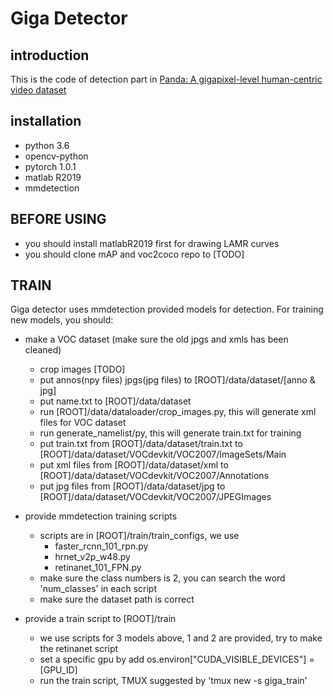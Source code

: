 # Giga Detector

## introduction

This is the code of detection part in [Panda: A gigapixel-level human-centric video dataset](https://openaccess.thecvf.com/content_CVPR_2020/papers/Wang_PANDA_A_Gigapixel-Level_Human-Centric_Video_Dataset_CVPR_2020_paper.pdf)

## installation

- python 3.6
- opencv-python
- pytorch 1.0.1
- matlab R2019
- mmdetection

## BEFORE USING
- you should install matlabR2019 first for drawing LAMR curves
- you should clone mAP and voc2coco repo to [TODO]

## TRAIN
 Giga detector uses mmdetection provided models for detection.
 For training new models, you should:
 - make a VOC dataset (make sure the old jpgs and xmls has been cleaned)
    - crop images [TODO]
    - put annos(npy files) jpgs(jpg files) to [ROOT]/data/dataset/[anno & jpg]
    - put name.txt to [ROOT]/data/dataset
    - run [ROOT]/data/dataloader/crop_images.py, this will generate xml files for VOC dataset
    - run generate_namelist/py, this will generate train.txt for training
    - put train.txt from [ROOT]/data/dataset/train.txt to [ROOT]/data/dataset/VOCdevkit/VOC2007/ImageSets/Main
    - put xml files from [ROOT]/data/dataset/xml to [ROOT]/data/dataset/VOCdevkit/VOC2007/Annotations
    - put jpg files from [ROOT]/data/dataset/jpg to [ROOT]/data/dataset/VOCdevkit/VOC2007/JPEGImages
    
 - provide mmdetection training scripts 
    - scripts are in [ROOT]/train/train_configs, we use 
        - faster_rcnn_101_rpn.py
        - hrnet_v2p_w48.py
        - retinanet_101_FPN.py
    - make sure the class numbers is 2, you can search the word 'num_classes' in each script
    - make sure the dataset path is correct
    
 - provide a train script to [ROOT]/train
    - we use scripts for 3 models above, 1 and 2 are provided, try to make the retinanet script
    - set a specific gpu by add os.environ["CUDA_VISIBLE_DEVICES"] = [GPU_ID]
    - run the train script, TMUX suggested by 'tmux new -s giga_train'





